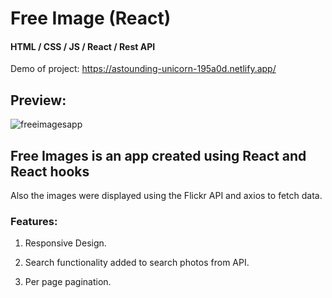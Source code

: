 # Free Image (React)
#### HTML / CSS / JS / React / Rest API

Demo of project: https://astounding-unicorn-195a0d.netlify.app/

## Preview: 
![freeimagesapp](https://user-images.githubusercontent.com/116392740/225464508-deb9c39c-fb99-4278-a091-bf77c463b47f.png)

## Free Images is an app created using React and React hooks 
Also the images were displayed using the Flickr API and axios to fetch data.

### Features:

1. Responsive Design.

2. Search functionality added to search photos from API.

3. Per page pagination.


